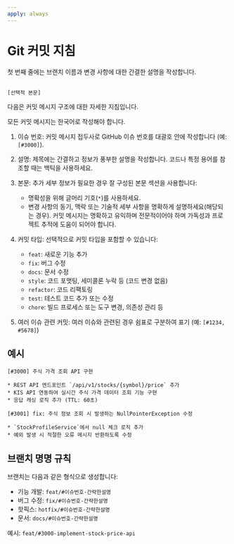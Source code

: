 ```yaml
---
apply: always
---
```


# Git 커밋 지침

첫 번째 줄에는 브랜치 이름과 변경 사항에 대한 간결한 설명을 작성합니다.

```[이슈 번호]: <설명>

[선택적 본문]
```

다음은 커밋 메시지 구조에 대한 자세한 지침입니다.

모든 커밋 메시지는 한국어로 작성해야 합니다.

1. 이슈 번호: 커밋 메시지 접두사로 GitHub 이슈 번호를 대괄호 안에 작성합니다 (예: `[#3000]`).

2. 설명: 제목에는 간결하고 정보가 풍부한 설명을 작성합니다. 코드나 특정 용어를 참조할 때는 백틱을 사용하세요.

3. 본문: 추가 세부 정보가 필요한 경우 잘 구성된 본문 섹션을 사용합니다:
   - 명확성을 위해 글머리 기호(`*`)를 사용하세요.
   - 변경 사항의 동기, 맥락 또는 기술적 세부 사항을 명확하게 설명하세요(해당되는 경우).
   커밋 메시지는 명확하고 유익하며 전문적이어야 하며 가독성과 프로젝트 추적에 도움이 되어야 합니다.

4. 커밋 타입: 선택적으로 커밋 타입을 포함할 수 있습니다:
   - `feat`: 새로운 기능 추가
   - `fix`: 버그 수정
   - `docs`: 문서 수정
   - `style`: 코드 포맷팅, 세미콜론 누락 등 (코드 변경 없음)
   - `refactor`: 코드 리팩토링
   - `test`: 테스트 코드 추가 또는 수정
   - `chore`: 빌드 프로세스 또는 도구 변경, 의존성 관리 등

5. 여러 이슈 관련 커밋: 여러 이슈와 관련된 경우 쉼표로 구분하여 표기
   (예: `[#1234, #5678]`)

## 예시

```
[#3000] 주식 가격 조회 API 구현

* REST API 엔드포인트 `/api/v1/stocks/{symbol}/price` 추가
* KIS API 연동하여 실시간 주식 가격 데이터 조회 기능 구현
* 응답 캐싱 로직 추가 (TTL: 60초)
```

```
[#3001] fix: 주식 정보 조회 시 발생하는 NullPointerException 수정

* `StockProfileService`에서 null 체크 로직 추가
* 예외 발생 시 적절한 오류 메시지 반환하도록 수정
```

## 브랜치 명명 규칙

브랜치는 다음과 같은 형식으로 생성합니다:
- 기능 개발: `feat/#이슈번호-간략한설명`
- 버그 수정: `fix/#이슈번호-간략한설명`
- 핫픽스: `hotfix/#이슈번호-간략한설명`
- 문서: `docs/#이슈번호-간략한설명`

예시: `feat/#3000-implement-stock-price-api`
